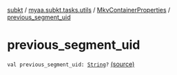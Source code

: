 [subkt](../../index.md) / [myaa.subkt.tasks.utils](../index.md) / [MkvContainerProperties](index.md) / [previous_segment_uid](./previous_segment_uid.md)

# previous_segment_uid

`val previous_segment_uid: `[`String`](https://kotlinlang.org/api/latest/jvm/stdlib/kotlin/-string/index.html)`?` [(source)](https://github.com/Myaamori/SubKt/blob/0.1.10/src/main/kotlin/myaa/subkt/tasks/utils/mkvmerge.kt#L60)
